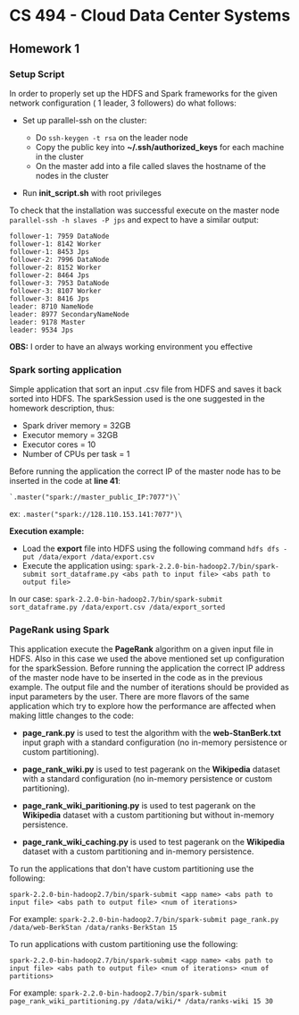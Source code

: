 # CS 494 - Cloud Data Center Systems

## Homework 1

### Setup Script

In order to properly set up the HDFS and Spark frameworks for the given network configuration ( 1 leader, 3 followers) do what follows:

- Set up parallel-ssh on the cluster:
	- Do `ssh-keygen -t rsa` on the leader node
	- Copy the public key into __~/.ssh/authorized_keys__ for each machine in the cluster
	- On the master add into a file called slaves the hostname of the nodes in the cluster 

- Run __init_script.sh__ with root privileges 

To check that the installation was successful execute on the master node `parallel-ssh -h slaves -P jps` and expect to have a similar output:

```
follower-1: 7959 DataNode
follower-1: 8142 Worker
follower-1: 8453 Jps
follower-2: 7996 DataNode
follower-2: 8152 Worker
follower-2: 8464 Jps
follower-3: 7953 DataNode
follower-3: 8107 Worker
follower-3: 8416 Jps
leader: 8710 NameNode
leader: 8977 SecondaryNameNode
leader: 9178 Master
leader: 9534 Jps
```

__OBS:__ I order to have an always working environment you effective 

### Spark sorting application

Simple application that sort an input .csv file from HDFS and saves it back sorted into HDFS. The sparkSession used is the one suggested in the homework description, thus:

- Spark driver memory = 32GB
- Executor memory = 32GB
- Executor cores = 10
- Number of CPUs per task = 1 

Before running the application the correct IP of the master node has to be inserted in the code at __line 41__:

	`.master("spark://master_public_IP:7077")\`
ex: 
	`.master("spark://128.110.153.141:7077")\`

__Execution example:__

- Load the __export__ file into HDFS using the following command `hdfs dfs -put /data/export /data/export.csv`
- Execute the application using: 
```spark-2.2.0-bin-hadoop2.7/bin/spark-submit sort_dataframe.py <abs path to input file> <abs path to output file>```

In our case: 
`spark-2.2.0-bin-hadoop2.7/bin/spark-submit sort_dataframe.py /data/export.csv /data/export_sorted`


### PageRank using Spark 

This application execute the __PageRank__ algorithm on a given input file in HDFS. Also in this case we used the above mentioned set up configuration for the sparkSession. Before running the application the correct IP address of the master node have to be inserted in the code as in the previous example. The output file and the number of iterations should be provided as input parameters by the user. 
There are more flavors of the same application which try to explore how the performance are affected when making little changes to the code:

- __page_rank.py__  is used to test the algorithm with the __web-StanBerk.txt__ input graph with a standard configuration (no in-memory persistence or custom partitioning).

- __page\_rank\_wiki.py__ is used to test pagerank on the __Wikipedia__ dataset with a standard configuration (no in-memory persistence or custom partitioning).

- __page\_rank\_wiki\_paritioning.py__ is used to test pagerank on the __Wikipedia__ dataset with a custom partitioning but without in-memory persistence.

- __page\_rank\_wiki\_caching.py__ is used to test pagerank on the __Wikipedia__ dataset with a custom partitioning and in-memory persistence.

To run the applications that don't have custom partitioning use the following:

```spark-2.2.0-bin-hadoop2.7/bin/spark-submit <app name> <abs path to input file> <abs path to output file> <num of iterations>```

For example:
```spark-2.2.0-bin-hadoop2.7/bin/spark-submit page_rank.py /data/web-BerkStan /data/ranks-BerkStan 15```

To run applications with custom partitioning use the following:

```spark-2.2.0-bin-hadoop2.7/bin/spark-submit <app name> <abs path to input file> <abs path to output file> <num of iterations> <num of partitions>```

For example:
```spark-2.2.0-bin-hadoop2.7/bin/spark-submit page_rank_wiki_partitioning.py /data/wiki/* /data/ranks-wiki 15 30```


